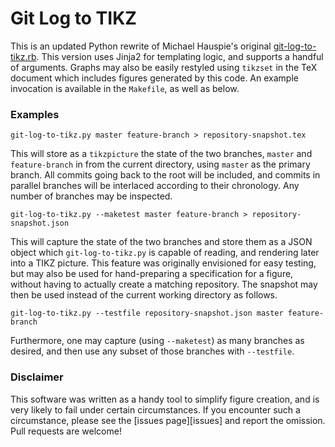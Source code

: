 # Git Log to TIKZ

This is an updated Python rewrite of Michael Hauspie's original [git-log-to-tikz.rb][]. This version
uses Jinja2 for templating logic, and supports a handful of arguments. Graphs may also be easily
restyled using `tikzset` in the TeX document which includes figures generated by this code. An
example invocation is available in the `Makefile`, as well as below.

### Examples

```
git-log-to-tikz.py master feature-branch > repository-snapshot.tex
```

This will store as a `tikzpicture` the state of the two branches, `master` and `feature-branch` in
from the current directory, using `master` as the primary branch. All commits going back to the root
will be included, and commits in parallel branches will be interlaced according to their chronology.
Any number of branches may be inspected.

```
git-log-to-tikz.py --maketest master feature-branch > repository-snapshot.json
```

This will capture the state of the two branches and store them as a JSON object which
`git-log-to-tikz.py` is capable of reading, and rendering later into a TIKZ picture. This feature
was originally envisioned for easy testing, but may also be used for hand-preparing a specification
for a figure, without having to actually create a matching repository. The snapshot may then be used
instead of the current working directory as follows.

```
git-log-to-tikz.py --testfile repository-snapshot.json master feature-branch
```

Furthermore, one may capture (using `--maketest`) as many branches as desired, and then use any
subset of those branches with `--testfile`.

### Disclaimer

This software was written as a handy tool to simplify figure creation, and is very likely to fail
under certain circumstances. If you encounter such a circumstance, please see the [issues
page][issues] and report the omission. Pull requests are welcome!

[git-log-to-tikz.rb]: https://gist.github.com/hauspie/2397222
